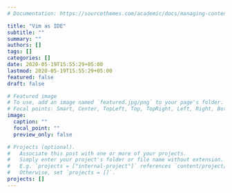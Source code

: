 ```yaml
---
# Documentation: https://sourcethemes.com/academic/docs/managing-content/

title: "Vim as IDE"
subtitle: ""
summary: ""
authors: []
tags: []
categories: []
date: 2020-05-19T15:55:29+05:00
lastmod: 2020-05-19T15:55:29+05:00
featured: false
draft: false

# Featured image
# To use, add an image named `featured.jpg/png` to your page's folder.
# Focal points: Smart, Center, TopLeft, Top, TopRight, Left, Right, BottomLeft, Bottom, BottomRight.
image:
  caption: ""
  focal_point: ""
  preview_only: false

# Projects (optional).
#   Associate this post with one or more of your projects.
#   Simply enter your project's folder or file name without extension.
#   E.g. `projects = ["internal-project"]` references `content/project/deep-learning/index.md`.
#   Otherwise, set `projects = []`.
projects: []
---
```

